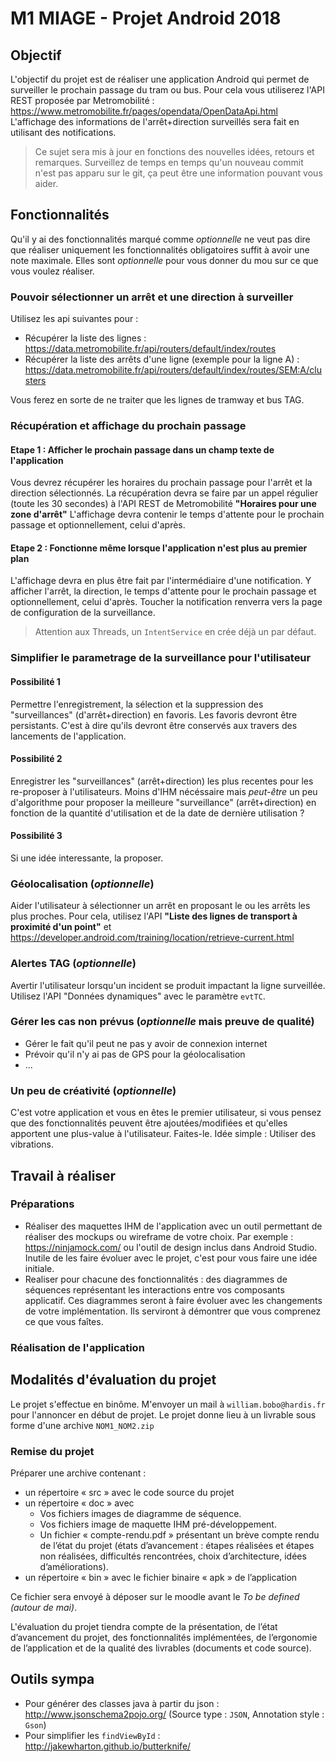 # M1 MIAGE - Projet Android 2018

## Objectif

L'objectif du projet est de réaliser une application Android qui permet de surveiller le prochain passage du tram ou bus.
Pour cela vous utiliserez l'API REST proposée par Metromobilité : <https://www.metromobilite.fr/pages/opendata/OpenDataApi.html>
L'affichage des informations de l'arrêt+direction surveillés sera fait en utilisant des notifications.

> Ce sujet sera mis à jour en fonctions des nouvelles idées, retours et remarques. Surveillez de temps en temps qu'un nouveau commit n'est pas apparu sur le git, ça peut être une information pouvant vous aider.

## Fonctionnalités

Qu'il y ai des fonctionnalités marqué comme *optionnelle* ne veut pas dire que réaliser uniquement les fonctionnalités obligatoires suffit à avoir une note maximale. Elles sont *optionnelle* pour vous donner du mou sur ce que vous voulez réaliser.

### Pouvoir sélectionner un arrêt et une direction à surveiller

Utilisez les api suivantes pour :

* Récupérer la liste des lignes : <https://data.metromobilite.fr/api/routers/default/index/routes>
* Récupérer la liste des arrêts d'une ligne (exemple pour la ligne A) : <https://data.metromobilite.fr/api/routers/default/index/routes/SEM:A/clusters>

Vous ferez en sorte de ne traiter que les lignes de tramway et bus TAG.

### Récupération et affichage du prochain passage

#### Etape 1 : Afficher le prochain passage dans un champ texte de l'application

Vous devrez récupérer les horaires du prochain passage pour l'arrêt et la direction sélectionnés.
La récupération devra se faire par un appel régulier (toute les 30 secondes) à l'API REST de Metromobilité **"Horaires pour une zone d'arrêt"**
L'affichage devra contenir le temps d'attente pour le prochain passage et optionnellement, celui d'après.

#### Etape 2 : Fonctionne même lorsque l'application n'est plus au premier plan

L'affichage devra en plus être fait par l'intermédiaire d'une notification. Y afficher l'arrêt, la direction, le temps d'attente pour le prochain passage et optionnellement, celui d'après.
Toucher la notification renverra vers la page de configuration de la surveillance.
> Attention aux Threads, un `IntentService` en crée déjà un par défaut.

### Simplifier le parametrage de la surveillance pour l'utilisateur

#### Possibilité 1

Permettre l'enregistrement, la sélection et la suppression des "surveillances" (d'arrêt+direction) en favoris.
Les favoris devront être persistants. C'est à dire qu'ils devront être conservés aux travers des lancements de l'application.

#### Possibilité 2

Enregistrer les "surveillances" (arrêt+direction) les plus recentes pour les re-proposer à l'utilisateurs. Moins d'IHM nécéssaire mais *peut-être* un peu d'algorithme pour proposer la meilleure "surveillance" (arrêt+direction) en fonction de la quantité d'utilisation et de la date de dernière utilisation ?

#### Possibilité 3

Si une idée interessante, la proposer.

### Géolocalisation (*optionnelle*)

Aider l'utilisateur à sélectionner un arrêt en proposant le ou les arrêts les plus proches.
Pour cela, utilisez l'API **"Liste des lignes de transport à proximité d'un point"** et <https://developer.android.com/training/location/retrieve-current.html>

### Alertes TAG (*optionnelle*)

Avertir l'utilisateur lorsqu'un incident se produit impactant la ligne surveillée.
Utilisez l'API "Données dynamiques" avec le paramètre `evtTC`.

### Gérer les cas non prévus (*optionnelle* mais preuve de qualité)

* Gérer le fait qu'il peut ne pas y avoir de connexion internet
* Prévoir qu'il n'y ai pas de GPS pour la géolocalisation
* ...

### Un peu de créativité (*optionnelle*)

C'est votre application et vous en êtes le premier utilisateur, si vous pensez que des fonctionnalités peuvent être ajoutées/modifiées et qu'elles apportent une plus-value à l'utilisateur. Faites-le. Idée simple : Utiliser des vibrations.

## Travail à réaliser

### Préparations

* Réaliser des maquettes IHM de l'application avec un outil permettant de réaliser des mockups ou wireframe de votre choix. Par exemple : <https://ninjamock.com/> ou l'outil de design inclus dans Android Studio. Inutile de les faire évoluer avec le projet, c'est pour vous faire une idée initiale.
* Realiser pour chacune des fonctionnalités : des diagrammes de séquences représentant les interactions entre vos composants applicatif. Ces diagrammes seront à faire évoluer avec les changements de votre implémentation. Ils serviront à démontrer que vous comprenez ce que vous faîtes.

### Réalisation de l'application

## Modalités d'évaluation du projet

Le projet s'effectue en binôme. M'envoyer un mail à `william.bobo@hardis.fr` pour l'annoncer en début de projet.
Le projet donne lieu à un livrable sous forme d'une archive `NOM1_NOM2.zip`

### Remise du projet

Préparer une archive contenant :

* un répertoire « src » avec le code source du projet
* un répertoire « doc » avec
  * Vos fichiers images de diagramme de séquence.
  * Vos fichiers image de maquette IHM pré-développement.
  * Un fichier « compte-rendu.pdf » présentant un brève compte rendu de l’état du projet (états d’avancement : étapes réalisées et étapes non réalisées, difficultés rencontrées, choix d’architecture, idées d’améliorations).
* un répertoire « bin » avec le fichier binaire « apk » de l’application

Ce fichier sera envoyé à déposer sur le moodle avant le *To be defined (autour de mai)*.

L'évaluation du projet tiendra compte de la présentation, de l’état d’avancement du projet, des fonctionnalités implémentées, de l’ergonomie de l’application et de la qualité des livrables (documents et code source).

## Outils sympa

* Pour générer des classes java à partir du json : <http://www.jsonschema2pojo.org/> (Source type : `JSON`, Annotation style : `Gson`)
* Pour simplifier les `findViewById` : <http://jakewharton.github.io/butterknife/>